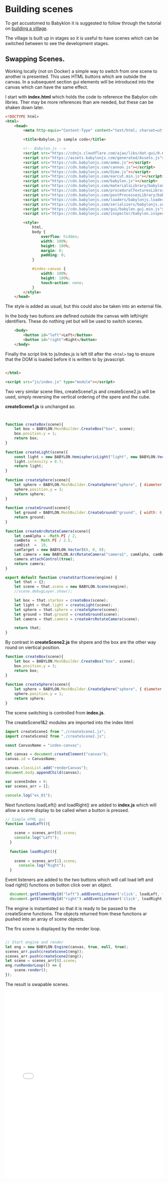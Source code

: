 # Building scenes

To get accustomed to Babyklon it is suggested to follow through the tutorial on [building a village](https://doc.babylonjs.com/features/introductionToFeatures/chap2).

The village is built up in stages so it is useful to have scenes which can be switched between to see the development stages.

## Swapping Scenes.

Working locally (not on Docker) a simple way to switch from one scene to another is presented.  This uses HTML buttons which are outside the canvas.  In a subsequent section gui elements will be introduced into the canvas which can have the same effect.

I start with **index.html** which holds the code to reference the Babylon cdn libries.  Ther may be more references than are needed, but these can be shaken down later.

```html
<!DOCTYPE html>
<html>
    <head>
        <meta http-equiv="Content-Type" content="text/html; charset=utf-8" />

        <title>Babylon.js sample code</title>

        <!-- Babylon.js -->
        <script src="https://cdnjs.cloudflare.com/ajax/libs/dat-gui/0.6.2/dat.gui.min.js"></script>
        <script src="https://assets.babylonjs.com/generated/Assets.js"></script>
        <script src="https://cdn.babylonjs.com/ammo.js"></script>
        <script src="https://cdn.babylonjs.com/cannon.js"></script>
        <script src="https://cdn.babylonjs.com/Oimo.js"></script>
        <script src="https://cdn.babylonjs.com/earcut.min.js"></script>
        <script src="https://cdn.babylonjs.com/babylon.js"></script>
        <script src="https://cdn.babylonjs.com/materialsLibrary/babylonjs.materials.min.js"></script>
        <script src="https://cdn.babylonjs.com/proceduralTexturesLibrary/babylonjs.proceduralTextures.min.js"></script>
        <script src="https://cdn.babylonjs.com/postProcessesLibrary/babylonjs.postProcess.min.js"></script>
        <script src="https://cdn.babylonjs.com/loaders/babylonjs.loaders.js"></script>
        <script src="https://cdn.babylonjs.com/serializers/babylonjs.serializers.min.js"></script>
        <script src="https://cdn.babylonjs.com/gui/babylon.gui.min.js"></script>
        <script src="https://cdn.babylonjs.com/inspector/babylon.inspector.bundle.js"></script>

        <style>
            html,
            body {
                overflow: hidden;
                width: 100%;
                height: 100%;
                margin: 0;
                padding: 0;
            }

            #index-canvas {
                width: 100%;
                height: 100%;
                touch-action: none;
            }
        </style>
    </head>
```
The style is added as usual, but this could also be taken into an external file.

In the body two buttons are defined outside the canvas with left/right identifiers.  These do nothing yet but will be used to switch scenes.

```html
    <body>
        <button id="left">Left</button>
        <button id="right">Right</button>
    </body>
```
Finally the script link to js/index.js is left till after the `<html>` tag to ensure that the DOM is loaded before it is written to by javascript.

```html

</html>

<script src="js/index.js" type="module"></script>
```

Two very similar scene files, createScene1.js and createScene2.js  will be used, simply reversing the vertical ordering of the spere and the cube.

**createScene1.js** is unchanged as:
```javascript


function createBox(scene){
    let box = BABYLON.MeshBuilder.CreateBox("box", scene);
    box.position.y = 1;
    return box;
}
    
function createLight(scene){
    const light = new BABYLON.HemisphericLight("light", new BABYLON.Vector3(0, 1, 0),scene);
    light.intensity = 0.7;
    return light;
}
   
function createSphere(scene){
    let sphere = BABYLON.MeshBuilder.CreateSphere("sphere", { diameter: 2, segments: 32 }, scene);
    sphere.position.y = 3;
    return sphere;
}
   
function createGround(scene){
    let ground = BABYLON.MeshBuilder.CreateGround("ground", { width: 6, height: 6 }, scene);
    return ground;
}
  
function createArcRotateCamera(scene){
    let camAlpha = -Math.PI / 2,
    camBeta  =  Math.PI / 2.5,
    camDist  =  10,
    camTarget = new BABYLON.Vector3(0, 0, 0); 
    let camera = new BABYLON.ArcRotateCamera("camera1", camAlpha, camBeta, camDist, camTarget, scene);
    camera.attachControl(true);
    return camera;
}

export default function createStartScene(engine) {
    let that = {};
    let scene = that.scene = new BABYLON.Scene(engine);
    //scene.debugLayer.show();

    let box = that.starbox = createBox(scene);
    let light = that.light = createLight(scene);
    let sphere = that.sphere = createSphere(scene);
    let ground = that.ground = createGround(scene);
    let camera = that.camera = createArcRotateCamera(scene);

    return that;
}
```

By contrast in **createScene2.js** the shpere and the box are the other way round on viertical position.

```javascript
function createBox(scene){
    let box = BABYLON.MeshBuilder.CreateBox("box", scene);
    box.position.y = 3;
    return box;
}
   
function createSphere(scene){
    let sphere = BABYLON.MeshBuilder.CreateSphere("sphere", { diameter: 2, segments: 32 }, scene);
    sphere.position.y = 1;
    return sphere;
}
```

The scene switching is controlled from **index.js**.

The createScene1&2 modules are imported into the index html

```javascript
import createScene1 from "./createScene1.js";
import createScene2 from "./createScene2.js";

const CanvasName = "index-canvas";

let canvas = document.createElement("canvas");
canvas.id = CanvasName;

canvas.classList.add("renderCanvas");
document.body.appendChild(canvas);

var sceneIndex = 0;
var scenes_arr = [];

console.log("ex_01");
```
Next functions loadLeft() and loadRight() are added to **index.js** which will allow a scene display to be called when a button is pressed.

```javascript
// Simple HTML gui
function loadLeft(){

    scene = scenes_arr[0].scene;
    console.log("Left");
  }
  
  function loadRight(){
      
    scene = scenes_arr[1].scene;
      console.log("Right");
  }
```

  Event listeners are added to the two buttons which will call load left and load right() functions on button click over an object.

```javascript
  document.getElementById("left").addEventListener('click', loadLeft, {passive: true});
  document.getElementById("right").addEventListener('click', loadRight, {passive: true});
```
The engine is instantiated so that it is ready to be passed to the createScene functions.  The objects returned from these functions ar pushed into an array of scene objects.

The firs scene is displayed by the render loop.

```javascript

// Start engine and render
let eng = new BABYLON.Engine(canvas, true, null, true);
scenes_arr.push(createScene1(eng));
scenes_arr.push(createScene2(eng));
let scene = scenes_arr[0].scene;
eng.runRenderLoop(() => {
    scene.render();
});
```
The result is swapable scenes.

<iframe 
    height="600" 
    width="100%" 
    scrolling="no" 
    title="Swapable Scenes" 
    src="Block_3/section_4/ex_01/index.html" 
    frameborder="no" 
    loading="lazy" 
    allowtransparency="true" 
    allowfullscreen="true">
</iframe>

